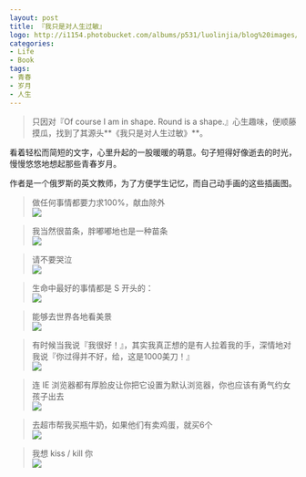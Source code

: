 ```yaml
---
layout: post
title: 『我只是对人生过敏』
logo: http://i1154.photobucket.com/albums/p531/luolinjia/blog%20images/Inte%20English/logo_bak_zpse37f1c76.jpg
categories:
- Life
- Book
tags:
- 青春
- 岁月
- 人生
---
```


> 只因对『Of course I am in shape. Round is a shape.』心生趣味，便顺藤摸瓜，找到了其源头**《我只是对人生过敏》**。  

看着轻松而简短的文字，心里升起的一股暖暖的萌意。句子短得好像逝去的时光，慢慢悠悠地想起那些青春岁月。  

作者是一个俄罗斯的英文教师，为了方便学生记忆，而自己动手画的这些插画图。  

> 做任何事情都要力求100%，献血除外  
![](http://i1154.photobucket.com/albums/p531/luolinjia/blog%20images/Inte%20English/1_zpsf2609538.jpg)  

> 我当然很苗条，胖嘟嘟地也是一种苗条  
![](http://i1154.photobucket.com/albums/p531/luolinjia/blog%20images/Inte%20English/2_zps320b0035.jpg)  

> 请不要哭泣  
![](http://i1154.photobucket.com/albums/p531/luolinjia/blog%20images/Inte%20English/3_zpsb9fffe2b.jpg)  

> 生命中最好的事情都是 S 开头的：  
![](http://i1154.photobucket.com/albums/p531/luolinjia/blog%20images/Inte%20English/4_zpsc4b8d075.jpg)  

> 能够去世界各地看美景  
![](http://i1154.photobucket.com/albums/p531/luolinjia/blog%20images/Inte%20English/5_zpsf0527c84.jpg)  

> 有时候当我说『我很好！』，其实我真正想的是有人拉着我的手，深情地对我说『你过得并不好，给，这是1000美刀！』  
![](http://i1154.photobucket.com/albums/p531/luolinjia/blog%20images/Inte%20English/6_zps886ae00d.jpg)  

> 连 IE 浏览器都有厚脸皮让你把它设置为默认浏览器，你也应该有勇气约女孩子出去  
![](http://i1154.photobucket.com/albums/p531/luolinjia/blog%20images/Inte%20English/7_zps11196b15.jpg)  

> 去超市帮我买瓶牛奶，如果他们有卖鸡蛋，就买6个  
![](http://i1154.photobucket.com/albums/p531/luolinjia/blog%20images/Inte%20English/8_zps9491db4f.jpg)  

> 我想 kiss / kill 你  
![](http://i1154.photobucket.com/albums/p531/luolinjia/blog%20images/Inte%20English/9_zps59dc8b45.jpg)  

